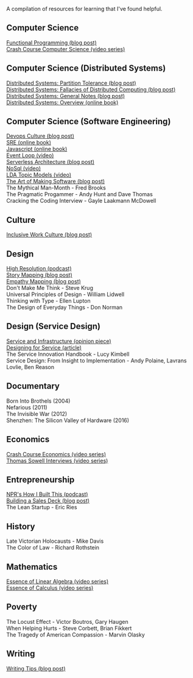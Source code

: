 A compilation of resources for learning that I've found helpful. <br>

## Computer Science
[Functional Programming (blog post)](https://maryrosecook.com/blog/post/a-practical-introduction-to-functional-programming) <br>
[Crash Course Computer Science (video series)](https://www.youtube.com/playlist?list=PL8dPuuaLjXtNlUrzyH5r6jN9ulIgZBpdo)

## Computer Science (Distributed Systems)
[Distributed Systems: Partition Tolerance (blog post)](https://codahale.com/you-cant-sacrifice-partition-tolerance/) <br>
[Distributed Systems: Fallacies of Distributed Computing (blog post)](https://en.wikipedia.org/wiki/Fallacies_of_distributed_computing) <br>
[Distributed Systems: General Notes (blog post)](https://www.somethingsimilar.com/2013/01/14/notes-on-distributed-systems-for-young-bloods/) <br>
[Distributed Systems: Overview (online book)](http://book.mixu.net/distsys/ebook.html) <br>

## Computer Science (Software Engineering)
[Devops Culture (blog post)](https://martinfowler.com/bliki/DevOpsCulture.html) <br>
[SRE (online book)](https://landing.google.com/sre/book/index.html) <br>
[Javascript (online book)](https://github.com/getify/You-Dont-Know-JS) <br>
[Event Loop (video)](https://www.youtube.com/watch?v=8aGhZQkoFbQ) <br>
[Serverless Architecture (blog post)](https://martinfowler.com/articles/serverless.html) <br>
[NoSql (video)](https://www.youtube.com/watch?v=qI_g07C_Q5I) <br>
[LDA Topic Models (video)](https://www.youtube.com/watch?v=3mHy4OSyRf0) <br>
[The Art of Making Software (blog post)](http://jrsinclair.com/articles/2017/faster-better-cheaper-art-of-making-software/) <br>
The Mythical Man-Month - Fred Brooks <br>
The Pragmatic Progammer - Andy Hunt and Dave Thomas <br>
Cracking the Coding Interview - Gayle Laakmann McDowell

## Culture
[Inclusive Work Culture (blog post)](https://hackernoon.com/for-inclusive-culture-maybe-less-is-more-87b663662cea)

## Design
[High Resolution (podcast)](https://www.highresolution.design/) <br>
[Story Mapping (blog post)](https://medium.com/design-story/story-map-3cc64033128e#.hxja25kez) <br>
[Empathy Mapping (blog post)](https://medium.com/@boagworld/adapting-empathy-maps-for-ux-design-23893916dc3e#.6nborpf59) <br>
Don't Make Me Think - Steve Krug <br>
Universal Principles of Design - William Lidwell <br>
Thinking with Type - Ellen Lupton <br>
The Design of Everyday Things - Don Norman

## Design (Service Design)
[Service and Infrastructure (opinion piece)](https://www.nytimes.com/2016/01/03/opinion/why-the-post-office-makes-america-great.html?_r=1) <br>
[Designing for Service (article)](http://www.dubberly.com/wp-content/uploads/2013/08/Dubberly_Design-for-service.pdf) <br>
The Service Innovation Handbook - Lucy Kimbell <br>
Service Design: From Insight to Implementation - Andy Polaine, Lavrans Lovlie, Ben Reason

## Documentary
Born Into Brothels (2004) <br>
Nefarious (2011) <br>
The Invisible War (2012) <br>
Shenzhen: The Silicon Valley of Hardware (2016) <br>

## Economics
[Crash Course Economics (video series)](https://www.youtube.com/playlist?list=PL8dPuuaLjXtPNZwz5_o_5uirJ8gQXnhEO) <br>
[Thomas Sowell Interviews (video series)](https://www.youtube.com/playlist?list=PLKruweaZqDNcTAPb0nBqGx-Ekl9k9ns-V)

## Entrepreneurship
[NPR's How I Built This (podcast)](http://www.npr.org/podcasts/510313/how-i-built-this) <br>
[Building a Sales Deck (blog post)](https://themission.co/the-greatest-sales-deck-ive-ever-seen-4f4ef3391ba0) <br>
The Lean Startup - Eric Ries

## History
Late Victorian Holocausts - Mike Davis <br>
The Color of Law - Richard Rothstein

## Mathematics
[Essence of Linear Algebra (video series)](https://www.youtube.com/playlist?list=PLZHQObOWTQDPD3MizzM2xVFitgF8hE_ab) <br>
[Essence of Calculus (video series)](https://www.youtube.com/playlist?list=PLZHQObOWTQDMsr9K-rj53DwVRMYO3t5Yr)

## Poverty
The Locust Effect - Victor Boutros, Gary Haugen <br>
When Helping Hurts - Steve Corbett, Brian Fikkert <br>
The Tragedy of American Compassion - Marvin Olasky <br>

## Writing
[Writing Tips (blog post)](https://medium.com/an-idea-for-you/the-two-minutes-it-takes-to-read-this-will-improve-your-writing-forever-82a7d01441d1#.u3u4bxr89)
